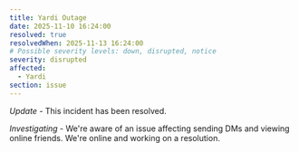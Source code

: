 ```yaml
---
title: Yardi Outage
date: 2025-11-10 16:24:00
resolved: true
resolvedWhen: 2025-11-13 16:24:00
# Possible severity levels: down, disrupted, notice
severity: disrupted
affected:
  - Yardi
section: issue
---
```


*Update* - This incident has been resolved.

*Investigating* - We're aware of an issue affecting sending DMs and viewing online friends. We're online and working on a resolution.
